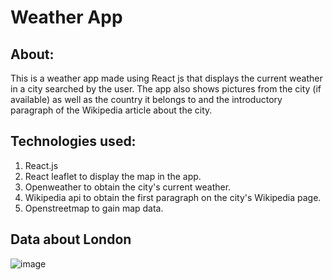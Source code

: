 # Weather App 

## About:
This is a weather app made using React js that displays the current weather in a city searched by the user. The app also shows pictures from the city (if available) as well as the country it belongs to and the introductory paragraph of the Wikipedia article about the city.

## Technologies used:

1) React.js 
2) React leaflet to display the map in the app.
3) Openweather to obtain the city's current weather.
4) Wikipedia api to obtain the first paragraph on the city's Wikipedia page.
5) Openstreetmap to gain map data.

## Data about London
![image](https://user-images.githubusercontent.com/75021063/200959196-072419b5-5eb4-40d8-9d8f-1d3c95b846e9.png)
